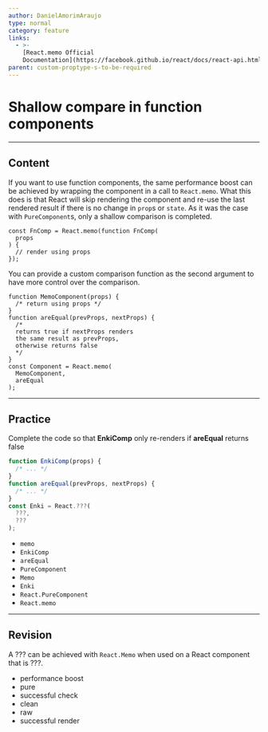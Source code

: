 ```yaml
---
author: DanielAmorimAraujo
type: normal
category: feature
links:
  - >-
    [React.memo Official
    Documentation](https://facebook.github.io/react/docs/react-api.html#reactmemo){website}
parent: custom-proptype-s-to-be-required
---
```


# Shallow compare in function components


---

## Content

If you want to use function components, the same performance boost can be achieved by wrapping the component in a call to `React.memo`. What this does is that React will skip rendering the component and re-use the last rendered result if there is no change in `prop`s or `state`. As it was the case with `PureComponent`s, only a shallow comparison is completed.

```plain-text
const FnComp = React.memo(function FnComp(
  props
) {
  // render using props
});
```

You can provide a custom comparison function as the second argument to have more control over the comparison.

```plain-text
function MemoComponent(props) {
  /* return using props */
}
function areEqual(prevProps, nextProps) {
  /*
  returns true if nextProps renders
  the same result as prevProps,
  otherwise returns false
  */
}
const Component = React.memo(
  MemoComponent,
  areEqual
);
```


---

## Practice

Complete the code so that **EnkiComp** only re-renders if **areEqual** returns false

```javascript
function EnkiComp(props) {
  /* ... */
}
function areEqual(prevProps, nextProps) {
  /* ... */
}
const Enki = React.???(
  ???,
  ???
);
```

- `memo`
- `EnkiComp`
- `areEqual`
- `PureComponent`
- `Memo`
- `Enki`
- `React.PureComponent`
- `React.memo`


---

## Revision

A ??? can be achieved with `React.Memo` when used on a React component that is ???.

- performance boost
- pure
- successful check
- clean
- raw
- successful render

